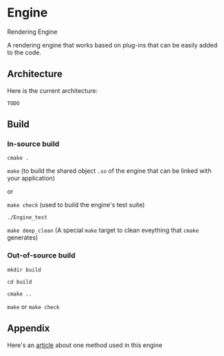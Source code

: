 # Engine
Rendering Engine

A rendering engine that works based on plug-ins that can be easily added to the code.

## Architecture
Here is the current architecture:

`TODO`

## Build
### In-source build

`cmake .`

`make` (to build the shared object `.so` of the engine that can be linked with your application)

or

`make check` (used to build the engine's test suite)

`./Engine_test`

`make deep_clean` (A special `make` target to clean eveything that `cmake` generates)

### Out-of-source build

`mkdir build`

`cd build`

`cmake ..`

`make` or `make check`

## Appendix

Here's an [article](https://hackercorp.eu/ssao.html) about one method used in this engine
